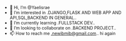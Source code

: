 - 👋 Hi, I’m @Yaelisrae
- 👀 I’m interested in .DJANGO,FLASK AND WEB APP AND API,SQL,BACKEND IN GENERAL..
- 🌱 I’m currently learning .FULLSTACK DEV..
- 💞️ I’m looking to collaborate on .BACKEND PROJECT..
- 📫 How to reach me .newibmib@gmail.com..
hi again
<!---
Yaelisrae/Yaelisrae is a ✨ special ✨ repository because its `README.md` (this file) appears on your GitHub profile.
You can click the Preview link to take a look at your changes.
--->
